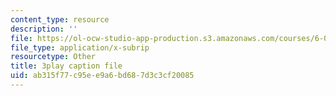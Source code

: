 ```yaml
---
content_type: resource
description: ''
file: https://ol-ocw-studio-app-production.s3.amazonaws.com/courses/6-042j-mathematics-for-computer-science-spring-2015/ab315f77c95ee9a6bd687d3c3cf20085_fpy5Hsz5t6E.srt
file_type: application/x-subrip
resourcetype: Other
title: 3play caption file
uid: ab315f77-c95e-e9a6-bd68-7d3c3cf20085
---
```

